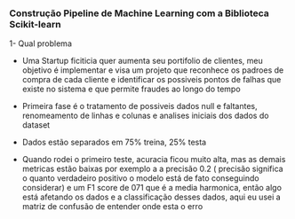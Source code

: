 ### Construção Pipeline de Machine Learning com a Biblioteca Scikit-learn

1-  Qual problema 

- Uma Startup ficiticia quer aumenta seu portifolio de clientes, meu objetivo é implementar e visa um projeto que reconhece os padroes de compra de cada cliente e identificar os possiveis pontos de falhas que existe no sistema e que permite fraudes ao longo do tempo


- Primeira fase é o tratamento de possiveis dados null e faltantes, renomeamento de linhas e colunas e analises iniciais dos dados do dataset

- Dados estão separados em 75% treina, 25% testa


- Quando rodei o primeiro teste,  acuracia ficou muito alta, mas as demais metricas estão baixas por exemplo a a precisão 0.2 ( precisão significa o quanto verdadeiro positivo o modelo está de fato conseguindo considerar)
e um F1 score de 071 que é a media harmonica, então algo está afetando os dados e a classificação desses dados, aqui eu usei a matriz de confusão de entender onde esta o erro
